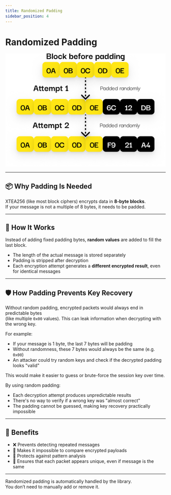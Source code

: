 ```yaml
---
title: Randomized Padding
sidebar_position: 4
---
```


# Randomized Padding

![Random Padding Example](./images/random-padding.png)

---

## 📦 Why Padding Is Needed

XTEA256 (like most block ciphers) encrypts data in **8-byte blocks**.  
If your message is not a multiple of 8 bytes, it needs to be padded.

---

## 🧪 How It Works

Instead of adding fixed padding bytes, **random values** are added to fill the last block.

- The length of the actual message is stored separately
- Padding is stripped after decryption
- Each encryption attempt generates a **different encrypted result**, even for identical messages

---

## 🛡️ How Padding Prevents Key Recovery

Without random padding, encrypted packets would always end in predictable bytes  
(like multiple `0x00` values). This can leak information when decrypting with the wrong key.

For example:

- If your message is 1 byte, the last 7 bytes will be padding
- Without randomness, these 7 bytes would always be the same (e.g. `0x00`)
- An attacker could try random keys and check if the decrypted padding looks "valid"

This would make it easier to guess or brute-force the session key over time.

By using random padding:

- Each decryption attempt produces unpredictable results
- There's no way to verify if a wrong key was "almost correct"
- The padding cannot be guessed, making key recovery practically impossible

---

## 🧠 Benefits

- ❌ Prevents detecting repeated messages
- 🔐 Makes it impossible to compare encrypted payloads
- 🔄 Protects against pattern analysis
- 🧩 Ensures that each packet appears unique, even if message is the same

---

Randomized padding is automatically handled by the library.  
You don’t need to manually add or remove it.
